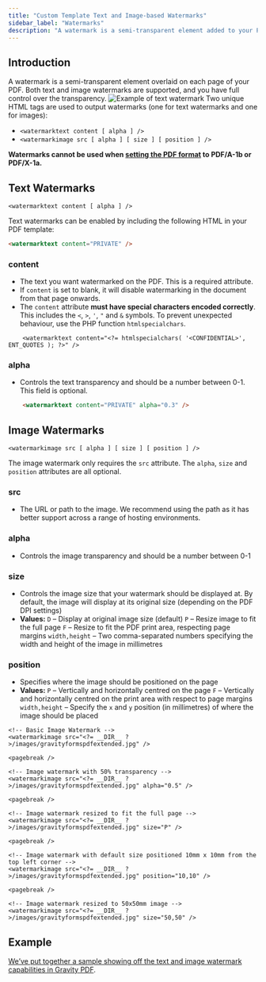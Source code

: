 ```yaml
---
title: "Custom Template Text and Image-based Watermarks"
sidebar_label: "Watermarks"
description: "A watermark is a semi-transparent element added to your PDF. Both text and image watermarks are supported, and you have full control over transparency."
---
```


## Introduction 

A watermark is a semi-transparent element overlaid on each page of your PDF. Both text and image watermarks are supported, and you have full control over the transparency.
![Example of text watermark](https://resources.gravitypdf.com/uploads/2015/11/watermark.png)
Two unique HTML tags are used to output watermarks (one for text watermarks and one for images):

-   `<watermarktext content [ alpha ] />`
-   `<watermarkimage src [ alpha ] [ size ] [ position ] />`

**Watermarks cannot be used when [setting the PDF format](user-setup-pdf.md#format) to PDF/A-1b or PDF/X-1a.**

## Text Watermarks 

`<watermarktext content [ alpha ] />`

Text watermarks can be enabled by including the following HTML in your PDF template:

```html
<watermarktext content="PRIVATE" />
```

### content 
* The text you want watermarked on the PDF. This is a required attribute.
* If `content` is set to blank, it will disable watermarking in the document from that page onwards.
* The `content` attribute **must have special characters encoded correctly**. This includes the `<`, `>`, `'`, `"` and `&` symbols. To prevent unexpected behaviour, use the PHP function `htmlspecialchars`.

```
    <watermarktext content="<?= htmlspecialchars( '<CONFIDENTIAL>', ENT_QUOTES ); ?>" />
```

### alpha 
* Controls the text transparency and should be a number between 0-1. This field is optional.

```html
    <watermarktext content="PRIVATE" alpha="0.3" />
```

## Image Watermarks 

`<watermarkimage src [ alpha ] [ size ] [ position ] />`

The image watermark only requires the `src` attribute. The `alpha`, `size` and `position` attributes are all optional.

### src 
* The URL or path to the image. We recommend using the path as it has better support across a range of hosting environments.

### alpha 
* Controls the image transparency and should be a number between 0-1

### size 
* Controls the image size that your watermark should be displayed at. By default, the image will display at its original size (depending on the PDF DPI settings)
* **Values:**
    `D` – Display at original image size (default)
    `P` – Resize image to fit the full page
    `F` – Resize to fit the PDF print area, respecting page margins
    `width,height` – Two comma-separated numbers specifying the width and height of the image in millimetres

### position 
* Specifies where the image should be positioned on the page
* **Values:**
    `P` – Vertically and horizontally centred on the page
    `F` – Vertically and horizontally centred on the print area with respect to page margins
    `width,height` – Specify the `x` and `y` position (in millimetres) of where the image should be placed

```
<!-- Basic Image Watermark -->
<watermarkimage src="<?= __DIR__ ?>/images/gravityformspdfextended.jpg" />

<pagebreak />

<!-- Image watermark with 50% transparency -->
<watermarkimage src="<?= __DIR__ ?>/images/gravityformspdfextended.jpg" alpha="0.5" />

<pagebreak />

<!-- Image watermark resized to fit the full page -->
<watermarkimage src="<?= __DIR__ ?>/images/gravityformspdfextended.jpg" size="P" />

<pagebreak />

<!-- Image watermark with default size positioned 10mm x 10mm from the top left corner -->
<watermarkimage src="<?= __DIR__ ?>/images/gravityformspdfextended.jpg" position="10,10" />

<pagebreak />

<!-- Image watermark resized to 50x50mm image -->
<watermarkimage src="<?= __DIR__ ?>/images/gravityformspdfextended.jpg" size="50,50" />
```

## Example 

[We’ve put together a sample showing off the text and image watermark capabilities in Gravity PDF](https://gist.github.com/jakejackson1/02040fce628eb4750498).
